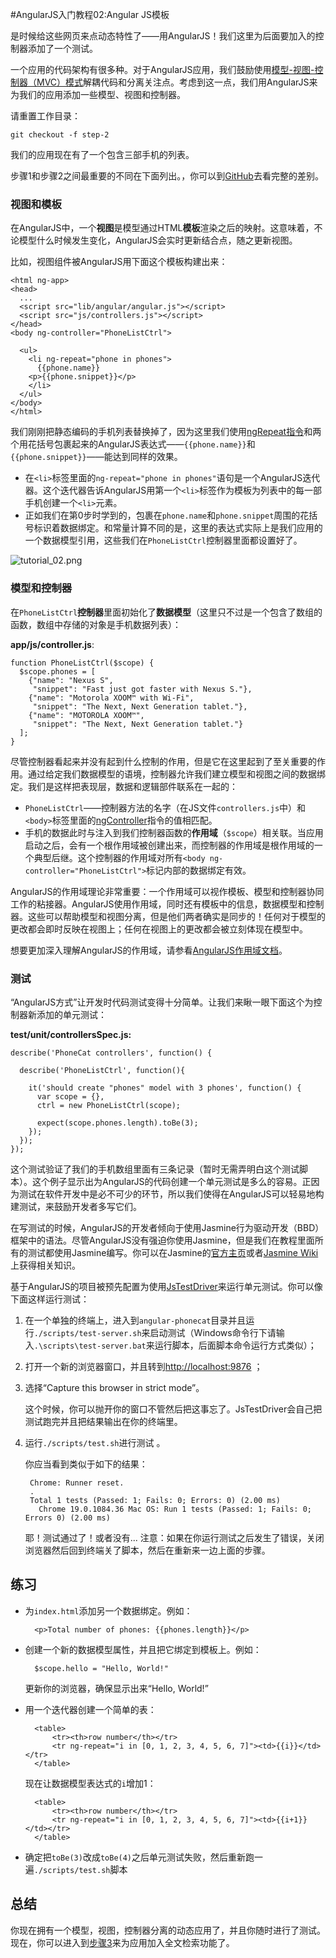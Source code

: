 #AngularJS入门教程02:Angular JS模板

是时候给这些网页来点动态特性了——用AngularJS！我们这里为后面要加入的控制器添加了一个测试。

一个应用的代码架构有很多种。对于AngularJS应用，我们鼓励使用[模型-视图-控制器（MVC）模式][]解耦代码和分离关注点。考虑到这一点，我们用AngularJS来为我们的应用添加一些模型、视图和控制器。

请重置工作目录：

    git checkout -f step-2

我们的应用现在有了一个包含三部手机的列表。

步骤1和步骤2之间最重要的不同在下面列出。，你可以到[GitHub][]去看完整的差别。

### 视图和模板

在AngularJS中，一个**视图**是模型通过HTML**模板**渲染之后的映射。这意味着，不论模型什么时候发生变化，AngularJS会实时更新结合点，随之更新视图。

比如，视图组件被AngularJS用下面这个模板构建出来：

    <html ng-app>
    <head>
      ...
      <script src="lib/angular/angular.js"></script>
      <script src="js/controllers.js"></script>
    </head>
    <body ng-controller="PhoneListCtrl">

      <ul>
        <li ng-repeat="phone in phones">
          {{phone.name}}
        <p>{{phone.snippet}}</p>
        </li>
      </ul>
    </body>
    </html>

我们刚刚把静态编码的手机列表替换掉了，因为这里我们使用[ngRepeat指令][]和两个用花括号包裹起来的AngularJS表达式——`{{phone.name}}`和`{{phone.snippet}}`——能达到同样的效果。

- 在`<li>`标签里面的`ng-repeat="phone in phones"`语句是一个AngularJS迭代器。这个迭代器告诉AngularJS用第一个`<li>`标签作为模板为列表中的每一部手机创建一个`<li>`元素。
- 正如我们在第0步时学到的，包裹在`phone.name`和`phone.snippet`周围的花括号标识着数据绑定。和常量计算不同的是，这里的表达式实际上是我们应用的一个数据模型引用，这些我们在`PhoneListCtrl`控制器里面都设置好了。

![tutorial_02.png][]

### 模型和控制器
在`PhoneListCtrl`**控制器**里面初始化了**数据模型**（这里只不过是一个包含了数组的函数，数组中存储的对象是手机数据列表）：

**app/js/controller.js**:

    function PhoneListCtrl($scope) {
      $scope.phones = [
        {"name": "Nexus S",
         "snippet": "Fast just got faster with Nexus S."},
        {"name": "Motorola XOOM™ with Wi-Fi",
         "snippet": "The Next, Next Generation tablet."},
        {"name": "MOTOROLA XOOM™",
         "snippet": "The Next, Next Generation tablet."}
      ];
    }

尽管控制器看起来并没有起到什么控制的作用，但是它在这里起到了至关重要的作用。通过给定我们数据模型的语境，控制器允许我们建立模型和视图之间的数据绑定。我们是这样把表现层，数据和逻辑部件联系在一起的：

- `PhoneListCtrl`——控制器方法的名字（在JS文件`controllers.js`中）和`<body>`标签里面的[ngController][]指令的值相匹配。
- 手机的数据此时与注入到我们控制器函数的**作用域**（`$scope`）相关联。当应用启动之后，会有一个根作用域被创建出来，而控制器的作用域是根作用域的一个典型后继。这个控制器的作用域对所有`<body ng-controller="PhoneListCtrl">`标记内部的数据绑定有效。

AngularJS的作用域理论非常重要：一个作用域可以视作模板、模型和控制器协同工作的粘接器。AngularJS使用作用域，同时还有模板中的信息，数据模型和控制器。这些可以帮助模型和视图分离，但是他们两者确实是同步的！任何对于模型的更改都会即时反映在视图上；任何在视图上的更改都会被立刻体现在模型中。

想要更加深入理解AngularJS的作用域，请参看[AngularJS作用域文档][]。

### 测试
“AngularJS方式”让开发时代码测试变得十分简单。让我们来瞅一眼下面这个为控制器新添加的单元测试：

**test/unit/controllersSpec.js:**

    describe('PhoneCat controllers', function() {

      describe('PhoneListCtrl', function(){

        it('should create "phones" model with 3 phones', function() {
          var scope = {},
          ctrl = new PhoneListCtrl(scope);

          expect(scope.phones.length).toBe(3);
        });
      });
    });

这个测试验证了我们的手机数组里面有三条记录（暂时无需弄明白这个测试脚本）。这个例子显示出为AngularJS的代码创建一个单元测试是多么的容易。正因为测试在软件开发中是必不可少的环节，所以我们使得在AngularJS可以轻易地构建测试，来鼓励开发者多写它们。

在写测试的时候，AngularJS的开发者倾向于使用Jasmine行为驱动开发（BBD）框架中的语法。尽管AngularJS没有强迫你使用Jasmine，但是我们在教程里面所有的测试都使用Jasmine编写。你可以在Jasmine的[官方主页][]或者[Jasmine Wiki][]上获得相关知识。

基于AngularJS的项目被预先配置为使用[JsTestDriver][]来运行单元测试。你可以像下面这样运行测试：

1. 在一个单独的终端上，进入到`angular-phonecat`目录并且运行`./scripts/test-server.sh`来启动测试（Windows命令行下请输入`.\scripts\test-server.bat`来运行脚本，后面脚本命令运行方式类似）；
2. 打开一个新的浏览器窗口，并且转到<http://localhost:9876> ；
3. 选择“Capture this browser in strict mode”。

   这个时候，你可以抛开你的窗口不管然后把这事忘了。JsTestDriver会自己把测试跑完并且把结果输出在你的终端里。

4. 运行`./scripts/test.sh`进行测试 。

   你应当看到类似于如下的结果：

        Chrome: Runner reset.
        .
        Total 1 tests (Passed: 1; Fails: 0; Errors: 0) (2.00 ms)
          Chrome 19.0.1084.36 Mac OS: Run 1 tests (Passed: 1; Fails: 0; Errors 0) (2.00 ms)

    耶！测试通过了！或者没有...
    注意：如果在你运行测试之后发生了错误，关闭浏览器然后回到终端关了脚本，然后在重新来一边上面的步骤。

## 练习
- 为`index.html`添加另一个数据绑定。例如：

        <p>Total number of phones: {{phones.length}}</p>

- 创建一个新的数据模型属性，并且把它绑定到模板上。例如：

        $scope.hello = "Hello, World!"

    更新你的浏览器，确保显示出来“Hello, World!”

- 用一个迭代器创建一个简单的表：

        <table>
            <tr><th>row number</th></tr>
            <tr ng-repeat="i in [0, 1, 2, 3, 4, 5, 6, 7]"><td>{{i}}</td></tr>
        </table>

    现在让数据模型表达式的`i`增加1：

        <table>
            <tr><th>row number</th></tr>
            <tr ng-repeat="i in [0, 1, 2, 3, 4, 5, 6, 7]"><td>{{i+1}}</td></tr>
        </table>

- 确定把`toBe(3)`改成`toBe(4)`之后单元测试失败，然后重新跑一遍`./scripts/test.sh`脚本

## 总结
你现在拥有一个模型，视图，控制器分离的动态应用了，并且你随时进行了测试。现在，你可以进入到[步骤3][step_03]来为应用加入全文检索功能了。

[step_03]: http://angularjs.cn/A006
[模型-视图-控制器（MVC）模式]: http://en.wikipedia.org/wiki/Model%E2%80%93View%E2%80%93Controller
[GitHub]: https://github.com/angular/angular-phonecat/compare/step-1...step-2
[ngRepeat指令]: http://docs.angularjs.org/api/ng.directive:ngRepeat
[tutorial_02.png]: http://docs.angularjs.org/img/tutorial/tutorial_02.png
[ngController]: http://docs.angularjs.org/api/ng.directive:ngController
[AngularJS作用域文档]: http://docs.angularjs.org/api/ng.$rootScope.Scope
[官方主页]: http://pivotal.github.com/jasmine/
[Jasmine Wiki]: https://github.com/pivotal/jasmine/wiki
[JsTestDriver]: http://code.google.com/p/js-test-driver/
